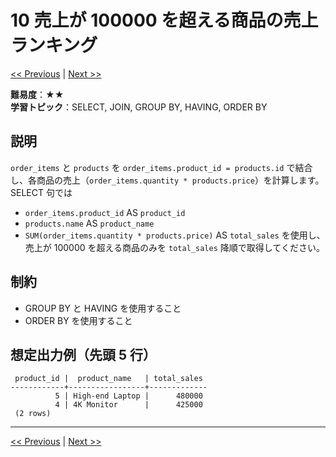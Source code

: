 # 10 売上が 100000 を超える商品の売上ランキング

[<< Previous](problem_09.md) | [Next >>](problem_11.md)

**難易度**：★★  
**学習トピック**：SELECT, JOIN, GROUP BY, HAVING, ORDER BY

## 説明
`order_items` と `products` を `order_items.product_id = products.id` で結合し、各商品の売上（`order_items.quantity * products.price`）を計算します。
SELECT 句では
- `order_items.product_id` AS `product_id`
- `products.name` AS `product_name`
- `SUM(order_items.quantity * products.price)` AS `total_sales`
を使用し、売上が 100000 を超える商品のみを `total_sales` 降順で取得してください。

## 制約
* GROUP BY と HAVING を使用すること
* ORDER BY を使用すること

## 想定出力例（先頭 5 行）
 
```
 product_id |  product_name   | total_sales 
------------+-----------------+-------------
          5 | High-end Laptop |      480000
          4 | 4K Monitor      |      425000
 (2 rows)
```

---

[<< Previous](problem_09.md) | [Next >>](problem_11.md)

